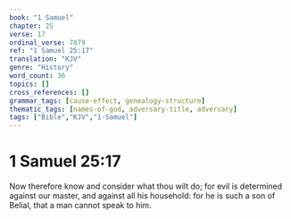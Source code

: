 ```yaml
---
book: "1 Samuel"
chapter: 25
verse: 17
ordinal_verse: 7879
ref: "1 Samuel 25:17"
translation: "KJV"
genre: "History"
word_count: 36
topics: []
cross_references: []
grammar_tags: [cause-effect, genealogy-structure]
thematic_tags: [names-of-god, adversary-title, adversary]
tags: ["Bible","KJV","1-Samuel"]
---
```


# 1 Samuel 25:17

Now therefore know and consider what thou wilt do; for evil is determined against our master, and against all his household: for he is such a son of Belial, that a man cannot speak to him.
